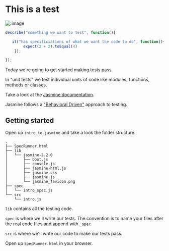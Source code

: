 # This is a test

![:image](http://i.kinja-img.com/gawker-media/image/upload/s--AW1Mur6m--/972362987667599938.jpg)

```js
describe("something we want to test", function(){

   it("has specificiations of what we want the code to do", function(){
        expect(2 + 2).toEqual(4)
    }); 

});
```

Today we're going to get started making tests pass.

In "unit tests" we test individual units of code like modules, functions, methods or classes.

Take a look at the [Jasmine documentation](http://jasmine.github.io/2.2/introduction.html).

Jasmine follows a ["Behavioral Driven"](http://en.wikipedia.org/wiki/Behavior-driven_development) approach to testing.

## Getting started

Open up `intro_to_jasmine` and take a look the folder structure.

```
.
├── SpecRunner.html
├── lib
│   └── jasmine-2.2.0
│       ├── boot.js
│       ├── console.js
│       ├── jasmine-html.js
│       ├── jasmine.css
│       ├── jasmine.js
│       └── jasmine_favicon.png
├── spec
│   └── intro_spec.js
└── src
    └── intro.js
```

`lib` contains all the testing code.

`spec` is where we'll write our tests. The convention is to name your files after the real code files and append with `_spec`

`src` is where we'll write our code to make our tests pass.

Open up `SpecRunner.html` in your browser.


